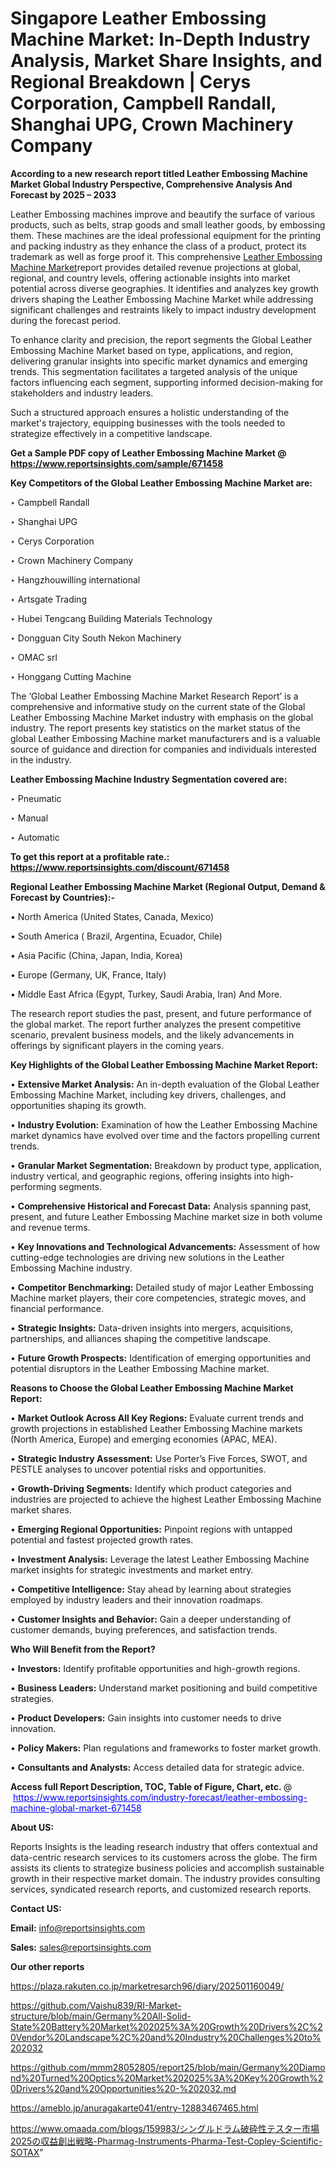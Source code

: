 # Singapore Leather Embossing Machine Market: In-Depth Industry Analysis, Market Share Insights, and Regional Breakdown | Cerys Corporation, Campbell Randall, Shanghai UPG, Crown Machinery Company

<strong>According to a new research report titled Leather Embossing Machine Market Global Industry Perspective, Comprehensive Analysis And Forecast by 2025 – 2033</strong>

Leather Embossing machines improve and beautify the surface of various products, such as belts, strap goods and small leather goods, by embossing them. These machines are the ideal professional equipment for the printing and packing industry as they enhance the class of a product, protect its trademark as well as forge proof it. This comprehensive <a href=https://www.reportsinsights.com/sample/671458>Leather Embossing Machine Market</a>report provides detailed revenue projections at global, regional, and country levels, offering actionable insights into market potential across diverse geographies. It identifies and analyzes key growth drivers shaping the Leather Embossing Machine Market while addressing significant challenges and restraints likely to impact industry development during the forecast period.

To enhance clarity and precision, the report segments the Global Leather Embossing Machine Market based on type, applications, and region, delivering granular insights into specific market dynamics and emerging trends. This segmentation facilitates a targeted analysis of the unique factors influencing each segment, supporting informed decision-making for stakeholders and industry leaders.

Such a structured approach ensures a holistic understanding of the market's trajectory, equipping businesses with the tools needed to strategize effectively in a competitive landscape.

<strong>Get a Sample PDF copy of Leather Embossing Machine Market </strong><strong>@<a href=https://www.reportsinsights.com/sample/671458 style=color:#0000ff;> https://www.reportsinsights.com/sample/671458</a></strong></font>

<strong>Key Competitors of the Global Leather Embossing Machine Market are:</strong>

‣ Campbell Randall

‣ Shanghai UPG

‣ Cerys Corporation

‣ Crown Machinery Company

‣ Hangzhouwilling international

‣ Artsgate Trading

‣ Hubei Tengcang Building Materials Technology

‣ Dongguan City South Nekon Machinery

‣ OMAC srl

‣ Honggang Cutting Machine

The ‘Global Leather Embossing Machine Market Research Report’ is a comprehensive and informative study on the current state of the Global Leather Embossing Machine Market industry with emphasis on the global industry. The report presents key statistics on the market status of the global Leather Embossing Machine market manufacturers and is a valuable source of guidance and direction for companies and individuals interested in the industry.

<strong>Leather Embossing Machine Industry Segmentation covered are:</strong>

‣ Pneumatic

‣ Manual

‣ Automatic

<strong>To get this report at a profitable rate.: <a href=https://www.reportsinsights.com/discount/671458 style=color:#0000ff;>https://www.reportsinsights.com/discount/671458</a></strong></font>

<strong>Regional Leather Embossing Machine Market (Regional Output, Demand &amp; Forecast by Countries):-</strong>

• North America (United States, Canada, Mexico)

• South America ( Brazil, Argentina, Ecuador, Chile)

• Asia Pacific (China, Japan, India, Korea)

• Europe (Germany, UK, France, Italy)

• Middle East Africa (Egypt, Turkey, Saudi Arabia, Iran) And More.

The research report studies the past, present, and future performance of the global market. The report further analyzes the present competitive scenario, prevalent business models, and the likely advancements in offerings by significant players in the coming years.

<strong>Key Highlights of the Global Leather Embossing Machine Market Report:</strong>

• <strong>Extensive Market Analysis:</strong> An in-depth evaluation of the Global Leather Embossing Machine Market, including key drivers, challenges, and opportunities shaping its growth.

• <strong>Industry Evolution:</strong> Examination of how the Leather Embossing Machine market dynamics have evolved over time and the factors propelling current trends.

• <strong>Granular Market Segmentation:</strong> Breakdown by product type, application, industry vertical, and geographic regions, offering insights into high-performing segments.

• <strong>Comprehensive Historical and Forecast Data:</strong> Analysis spanning past, present, and future Leather Embossing Machine market size in both volume and revenue terms.

• <strong>Key Innovations and Technological Advancements:</strong> Assessment of how cutting-edge technologies are driving new solutions in the Leather Embossing Machine industry.

• <strong>Competitor Benchmarking:</strong> Detailed study of major Leather Embossing Machine market players, their core competencies, strategic moves, and financial performance.

• <strong>Strategic Insights:</strong> Data-driven insights into mergers, acquisitions, partnerships, and alliances shaping the competitive landscape.

• <strong>Future Growth Prospects:</strong> Identification of emerging opportunities and potential disruptors in the Leather Embossing Machine market.

<strong>Reasons to Choose the Global Leather Embossing Machine Market Report:</strong>

• <strong>Market Outlook Across All Key Regions:</strong> Evaluate current trends and growth projections in established Leather Embossing Machine markets (North America, Europe) and emerging economies (APAC, MEA).

• <strong>Strategic Industry Assessment:</strong> Use Porter’s Five Forces, SWOT, and PESTLE analyses to uncover potential risks and opportunities.

• <strong>Growth-Driving Segments:</strong> Identify which product categories and industries are projected to achieve the highest Leather Embossing Machine market shares.

• <strong>Emerging Regional Opportunities:</strong> Pinpoint regions with untapped potential and fastest projected growth rates.

• <strong>Investment Analysis:</strong> Leverage the latest Leather Embossing Machine market insights for strategic investments and market entry.

• <strong>Competitive Intelligence:</strong> Stay ahead by learning about strategies employed by industry leaders and their innovation roadmaps.

• <strong>Customer Insights and Behavior:</strong> Gain a deeper understanding of customer demands, buying preferences, and satisfaction trends.

<strong>Who Will Benefit from the Report?</strong>

• <strong>Investors:</strong> Identify profitable opportunities and high-growth regions.

• <strong>Business Leaders:</strong> Understand market positioning and build competitive strategies.

• <strong>Product Developers:</strong> Gain insights into customer needs to drive innovation.

• <strong>Policy Makers:</strong> Plan regulations and frameworks to foster market growth.

• <strong>Consultants and Analysts:</strong> Access detailed data for strategic advice.
</ul>
<strong>Access full Report Description, TOC, Table of Figure, Chart, etc. </strong>@  <a href=https://www.reportsinsights.com/industry-forecast/leather-embossing-machine-global-market-671458 style=color:#0000ff;>https://www.reportsinsights.com/industry-forecast/leather-embossing-machine-global-market-671458</a></font>

<strong><strong>About US</strong>:</strong>

Reports Insights is the leading research industry that offers contextual and data-centric research services to its customers across the globe. The firm assists its clients to strategize business policies and accomplish sustainable growth in their respective market domain. The industry provides consulting services, syndicated research reports, and customized research reports.

<strong>Contact US:</strong>

<p class=""""><b>Email:</b> <a href=mailto:info@reportsinsights.com>info@reportsinsights.com</a></p>
<p class=""""><b>Sales:</b> <a href=mailto:sales@reportsinsights.com>sales@reportsinsights.com</a></p>

<strong>Our other reports</strong>

<a href=https://plaza.rakuten.co.jp/marketresarch96/diary/202501160049/>https://plaza.rakuten.co.jp/marketresarch96/diary/202501160049/</a>

<a href=https://github.com/Vaishu839/RI-Market-structure/blob/main/Germany%20All-Solid-State%20Battery%20Market%202025%3A%20Growth%20Drivers%2C%20Vendor%20Landscape%2C%20and%20Industry%20Challenges%20to%202032>https://github.com/Vaishu839/RI-Market-structure/blob/main/Germany%20All-Solid-State%20Battery%20Market%202025%3A%20Growth%20Drivers%2C%20Vendor%20Landscape%2C%20and%20Industry%20Challenges%20to%202032</a>

<a href=https://github.com/mmm28052805/report25/blob/main/Germany%20Diamond%20Turned%20Optics%20Market%202025%3A%20Key%20Growth%20Drivers%20and%20Opportunities%20-%202032.md>https://github.com/mmm28052805/report25/blob/main/Germany%20Diamond%20Turned%20Optics%20Market%202025%3A%20Key%20Growth%20Drivers%20and%20Opportunities%20-%202032.md</a>

<a href=https://ameblo.jp/anuragakarte041/entry-12883467465.html>https://ameblo.jp/anuragakarte041/entry-12883467465.html</a>

<a href=https://www.omaada.com/blogs/159983/シングルドラム破砕性テスター市場2025の収益創出戦略-Pharmag-Instruments-Pharma-Test-Copley-Scientific-SOTAX>https://www.omaada.com/blogs/159983/シングルドラム破砕性テスター市場2025の収益創出戦略-Pharmag-Instruments-Pharma-Test-Copley-Scientific-SOTAX</a>"
